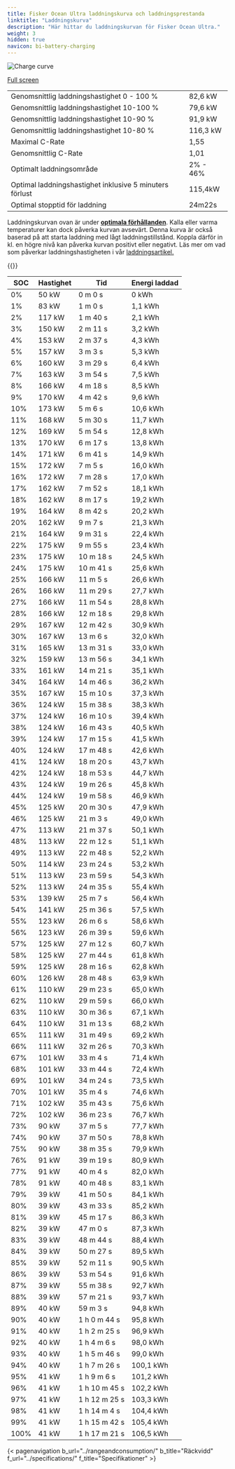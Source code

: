 ```yaml
---
title: Fisker Ocean Ultra laddningskurva och laddningsprestanda
linktitle: "Laddningskurva"
description: "Här hittar du laddningskurvan för Fisker Ocean Ultra."
weight: 3
hidden: true
navicon: bi-battery-charging
---
```

<!-- markdownlint-disable MD033 -->
<img src="/images/models/fisker/ocean/ocean_ultra/chargingcurve.svg" alt="Charge curve" class="img-fluid">

[Full screen](/images/models/fisker/ocean/ocean_ultra/chargingcurve.svg)


<table class="table table-striped border">
<tbody>
<tr>
<td>Genomsnittlig laddningshastighet 0 - 100 %</td><td>82,6 kW</td>
</tr>
<tr>
<td>Genomsnittlig laddningshastighet 10-100 %</td><td>79,6 kW</td>
</tr>
<tr>
<td>Genomsnittlig laddningshastighet 10-90 %</td><td>91,9 kW</td>
</tr>
<tr>
<td>Genomsnittlig laddningshastighet 10-80 %</td><td>116,3 kW</td>
</tr>
<tr>
<td>Maximal C-Rate</td><td>1,55</td>
</tr>
<tr>
<td>Genomsnittlig C-Rate</td><td>1,01</td>
</tr>
<tr>
<td>Optimalt laddningsområde</td><td>2% - 46%</td>
</tr>
<tr>
<td>Optimal laddningshastighet inklusive 5 minuters förlust</td><td>115,4kW</td>
</tr>
<tr>
<td>Optimal stopptid för laddning</td><td>24m22s</td>
</tr>
</tbody>
</table>


Laddningskurvan ovan är under **[optimala förhållanden](../../../../../technology/battery/charging/#temperatur)**. Kalla eller varma temperaturer kan dock påverka kurvan avsevärt. Denna kurva är också baserad på att starta laddning med lågt laddningstillstånd. Koppla därför in kl. en högre nivå kan påverka kurvan positivt eller negativt. Läs mer om vad som påverkar laddningshastigheten i vår [laddningsartikel.](../../../../../technology/battery/charging/)


{{<evkxdisplayaddarticle />}}
<table class="table table-striped border">
<thead>
<tr><th>SOC</th><th>Hastighet</th><th>Tid</th><th>Energi laddad</th></tr>
</thead>
<tbody>
<tr>
<td>0%</td><td>50 kW</td><td> 0 m 0 s </td><td>0 kWh </td>
</tr>
<tr>
<td>1%</td><td>83 kW</td><td> 1 m 0 s </td><td>1,1 kWh </td>
</tr>
<tr>
<td>2%</td><td>117 kW</td><td> 1 m 40 s </td><td>2,1 kWh </td>
</tr>
<tr>
<td>3%</td><td>150 kW</td><td> 2 m 11 s </td><td>3,2 kWh </td>
</tr>
<tr>
<td>4%</td><td>153 kW</td><td> 2 m 37 s </td><td>4,3 kWh </td>
</tr>
<tr>
<td>5%</td><td>157 kW</td><td> 3 m 3 s </td><td>5,3 kWh </td>
</tr>
<tr>
<td>6%</td><td>160 kW</td><td> 3 m 29 s </td><td>6,4 kWh </td>
</tr>
<tr>
<td>7%</td><td>163 kW</td><td> 3 m 54 s </td><td>7,5 kWh </td>
</tr>
<tr>
<td>8%</td><td>166 kW</td><td> 4 m 18 s </td><td>8,5 kWh </td>
</tr>
<tr>
<td>9%</td><td>170 kW</td><td> 4 m 42 s </td><td>9,6 kWh </td>
</tr>
<tr>
<td>10%</td><td>173 kW</td><td> 5 m 6 s </td><td>10,6 kWh </td>
</tr>
<tr>
<td>11%</td><td>168 kW</td><td> 5 m 30 s </td><td>11,7 kWh </td>
</tr>
<tr>
<td>12%</td><td>169 kW</td><td> 5 m 54 s </td><td>12,8 kWh </td>
</tr>
<tr>
<td>13%</td><td>170 kW</td><td> 6 m 17 s </td><td>13,8 kWh </td>
</tr>
<tr>
<td>14%</td><td>171 kW</td><td> 6 m 41 s </td><td>14,9 kWh </td>
</tr>
<tr>
<td>15%</td><td>172 kW</td><td> 7 m 5 s </td><td>16,0 kWh </td>
</tr>
<tr>
<td>16%</td><td>172 kW</td><td> 7 m 28 s </td><td>17,0 kWh </td>
</tr>
<tr>
<td>17%</td><td>162 kW</td><td> 7 m 52 s </td><td>18,1 kWh </td>
</tr>
<tr>
<td>18%</td><td>162 kW</td><td> 8 m 17 s </td><td>19,2 kWh </td>
</tr>
<tr>
<td>19%</td><td>164 kW</td><td> 8 m 42 s </td><td>20,2 kWh </td>
</tr>
<tr>
<td>20%</td><td>162 kW</td><td> 9 m 7 s </td><td>21,3 kWh </td>
</tr>
<tr>
<td>21%</td><td>164 kW</td><td> 9 m 31 s </td><td>22,4 kWh </td>
</tr>
<tr>
<td>22%</td><td>175 kW</td><td> 9 m 55 s </td><td>23,4 kWh </td>
</tr>
<tr>
<td>23%</td><td>175 kW</td><td> 10 m 18 s </td><td>24,5 kWh </td>
</tr>
<tr>
<td>24%</td><td>175 kW</td><td> 10 m 41 s </td><td>25,6 kWh </td>
</tr>
<tr>
<td>25%</td><td>166 kW</td><td> 11 m 5 s </td><td>26,6 kWh </td>
</tr>
<tr>
<td>26%</td><td>166 kW</td><td> 11 m 29 s </td><td>27,7 kWh </td>
</tr>
<tr>
<td>27%</td><td>166 kW</td><td> 11 m 54 s </td><td>28,8 kWh </td>
</tr>
<tr>
<td>28%</td><td>166 kW</td><td> 12 m 18 s </td><td>29,8 kWh </td>
</tr>
<tr>
<td>29%</td><td>167 kW</td><td> 12 m 42 s </td><td>30,9 kWh </td>
</tr>
<tr>
<td>30%</td><td>167 kW</td><td> 13 m 6 s </td><td>32,0 kWh </td>
</tr>
<tr>
<td>31%</td><td>165 kW</td><td> 13 m 31 s </td><td>33,0 kWh </td>
</tr>
<tr>
<td>32%</td><td>159 kW</td><td> 13 m 56 s </td><td>34,1 kWh </td>
</tr>
<tr>
<td>33%</td><td>161 kW</td><td> 14 m 21 s </td><td>35,1 kWh </td>
</tr>
<tr>
<td>34%</td><td>164 kW</td><td> 14 m 46 s </td><td>36,2 kWh </td>
</tr>
<tr>
<td>35%</td><td>167 kW</td><td> 15 m 10 s </td><td>37,3 kWh </td>
</tr>
<tr>
<td>36%</td><td>124 kW</td><td> 15 m 38 s </td><td>38,3 kWh </td>
</tr>
<tr>
<td>37%</td><td>124 kW</td><td> 16 m 10 s </td><td>39,4 kWh </td>
</tr>
<tr>
<td>38%</td><td>124 kW</td><td> 16 m 43 s </td><td>40,5 kWh </td>
</tr>
<tr>
<td>39%</td><td>124 kW</td><td> 17 m 15 s </td><td>41,5 kWh </td>
</tr>
<tr>
<td>40%</td><td>124 kW</td><td> 17 m 48 s </td><td>42,6 kWh </td>
</tr>
<tr>
<td>41%</td><td>124 kW</td><td> 18 m 20 s </td><td>43,7 kWh </td>
</tr>
<tr>
<td>42%</td><td>124 kW</td><td> 18 m 53 s </td><td>44,7 kWh </td>
</tr>
<tr>
<td>43%</td><td>124 kW</td><td> 19 m 26 s </td><td>45,8 kWh </td>
</tr>
<tr>
<td>44%</td><td>124 kW</td><td> 19 m 58 s </td><td>46,9 kWh </td>
</tr>
<tr>
<td>45%</td><td>125 kW</td><td> 20 m 30 s </td><td>47,9 kWh </td>
</tr>
<tr>
<td>46%</td><td>125 kW</td><td> 21 m 3 s </td><td>49,0 kWh </td>
</tr>
<tr>
<td>47%</td><td>113 kW</td><td> 21 m 37 s </td><td>50,1 kWh </td>
</tr>
<tr>
<td>48%</td><td>113 kW</td><td> 22 m 12 s </td><td>51,1 kWh </td>
</tr>
<tr>
<td>49%</td><td>113 kW</td><td> 22 m 48 s </td><td>52,2 kWh </td>
</tr>
<tr>
<td>50%</td><td>114 kW</td><td> 23 m 24 s </td><td>53,2 kWh </td>
</tr>
<tr>
<td>51%</td><td>113 kW</td><td> 23 m 59 s </td><td>54,3 kWh </td>
</tr>
<tr>
<td>52%</td><td>113 kW</td><td> 24 m 35 s </td><td>55,4 kWh </td>
</tr>
<tr>
<td>53%</td><td>139 kW</td><td> 25 m 7 s </td><td>56,4 kWh </td>
</tr>
<tr>
<td>54%</td><td>141 kW</td><td> 25 m 36 s </td><td>57,5 kWh </td>
</tr>
<tr>
<td>55%</td><td>123 kW</td><td> 26 m 6 s </td><td>58,6 kWh </td>
</tr>
<tr>
<td>56%</td><td>123 kW</td><td> 26 m 39 s </td><td>59,6 kWh </td>
</tr>
<tr>
<td>57%</td><td>125 kW</td><td> 27 m 12 s </td><td>60,7 kWh </td>
</tr>
<tr>
<td>58%</td><td>125 kW</td><td> 27 m 44 s </td><td>61,8 kWh </td>
</tr>
<tr>
<td>59%</td><td>125 kW</td><td> 28 m 16 s </td><td>62,8 kWh </td>
</tr>
<tr>
<td>60%</td><td>126 kW</td><td> 28 m 48 s </td><td>63,9 kWh </td>
</tr>
<tr>
<td>61%</td><td>110 kW</td><td> 29 m 23 s </td><td>65,0 kWh </td>
</tr>
<tr>
<td>62%</td><td>110 kW</td><td> 29 m 59 s </td><td>66,0 kWh </td>
</tr>
<tr>
<td>63%</td><td>110 kW</td><td> 30 m 36 s </td><td>67,1 kWh </td>
</tr>
<tr>
<td>64%</td><td>110 kW</td><td> 31 m 13 s </td><td>68,2 kWh </td>
</tr>
<tr>
<td>65%</td><td>111 kW</td><td> 31 m 49 s </td><td>69,2 kWh </td>
</tr>
<tr>
<td>66%</td><td>111 kW</td><td> 32 m 26 s </td><td>70,3 kWh </td>
</tr>
<tr>
<td>67%</td><td>101 kW</td><td> 33 m 4 s </td><td>71,4 kWh </td>
</tr>
<tr>
<td>68%</td><td>101 kW</td><td> 33 m 44 s </td><td>72,4 kWh </td>
</tr>
<tr>
<td>69%</td><td>101 kW</td><td> 34 m 24 s </td><td>73,5 kWh </td>
</tr>
<tr>
<td>70%</td><td>101 kW</td><td> 35 m 4 s </td><td>74,6 kWh </td>
</tr>
<tr>
<td>71%</td><td>102 kW</td><td> 35 m 43 s </td><td>75,6 kWh </td>
</tr>
<tr>
<td>72%</td><td>102 kW</td><td> 36 m 23 s </td><td>76,7 kWh </td>
</tr>
<tr>
<td>73%</td><td>90 kW</td><td> 37 m 5 s </td><td>77,7 kWh </td>
</tr>
<tr>
<td>74%</td><td>90 kW</td><td> 37 m 50 s </td><td>78,8 kWh </td>
</tr>
<tr>
<td>75%</td><td>90 kW</td><td> 38 m 35 s </td><td>79,9 kWh </td>
</tr>
<tr>
<td>76%</td><td>91 kW</td><td> 39 m 19 s </td><td>80,9 kWh </td>
</tr>
<tr>
<td>77%</td><td>91 kW</td><td> 40 m 4 s </td><td>82,0 kWh </td>
</tr>
<tr>
<td>78%</td><td>91 kW</td><td> 40 m 48 s </td><td>83,1 kWh </td>
</tr>
<tr>
<td>79%</td><td>39 kW</td><td> 41 m 50 s </td><td>84,1 kWh </td>
</tr>
<tr>
<td>80%</td><td>39 kW</td><td> 43 m 33 s </td><td>85,2 kWh </td>
</tr>
<tr>
<td>81%</td><td>39 kW</td><td> 45 m 17 s </td><td>86,3 kWh </td>
</tr>
<tr>
<td>82%</td><td>39 kW</td><td> 47 m 0 s </td><td>87,3 kWh </td>
</tr>
<tr>
<td>83%</td><td>39 kW</td><td> 48 m 44 s </td><td>88,4 kWh </td>
</tr>
<tr>
<td>84%</td><td>39 kW</td><td> 50 m 27 s </td><td>89,5 kWh </td>
</tr>
<tr>
<td>85%</td><td>39 kW</td><td> 52 m 11 s </td><td>90,5 kWh </td>
</tr>
<tr>
<td>86%</td><td>39 kW</td><td> 53 m 54 s </td><td>91,6 kWh </td>
</tr>
<tr>
<td>87%</td><td>39 kW</td><td> 55 m 38 s </td><td>92,7 kWh </td>
</tr>
<tr>
<td>88%</td><td>39 kW</td><td> 57 m 21 s </td><td>93,7 kWh </td>
</tr>
<tr>
<td>89%</td><td>40 kW</td><td> 59 m 3 s </td><td>94,8 kWh </td>
</tr>
<tr>
<td>90%</td><td>40 kW</td><td>1 h 0 m 44 s </td><td>95,8 kWh </td>
</tr>
<tr>
<td>91%</td><td>40 kW</td><td>1 h 2 m 25 s </td><td>96,9 kWh </td>
</tr>
<tr>
<td>92%</td><td>40 kW</td><td>1 h 4 m 6 s </td><td>98,0 kWh </td>
</tr>
<tr>
<td>93%</td><td>40 kW</td><td>1 h 5 m 46 s </td><td>99,0 kWh </td>
</tr>
<tr>
<td>94%</td><td>40 kW</td><td>1 h 7 m 26 s </td><td>100,1 kWh </td>
</tr>
<tr>
<td>95%</td><td>41 kW</td><td>1 h 9 m 6 s </td><td>101,2 kWh </td>
</tr>
<tr>
<td>96%</td><td>41 kW</td><td>1 h 10 m 45 s </td><td>102,2 kWh </td>
</tr>
<tr>
<td>97%</td><td>41 kW</td><td>1 h 12 m 25 s </td><td>103,3 kWh </td>
</tr>
<tr>
<td>98%</td><td>41 kW</td><td>1 h 14 m 4 s </td><td>104,4 kWh </td>
</tr>
<tr>
<td>99%</td><td>41 kW</td><td>1 h 15 m 42 s </td><td>105,4 kWh </td>
</tr>
<tr>
<td>100%</td><td>41 kW</td><td>1 h 17 m 21 s </td><td>106,5 kWh </td>
</tr>
</tbody>
</table>


{< pagenavigation b_url="../rangeandconsumption/" b_title="Räckvidd" f_url="../specifications/" f_title="Specifikationer" >}
